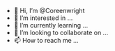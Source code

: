 - 👋 Hi, I’m @Coreenwright
- 👀 I’m interested in ...
- 🌱 I’m currently learning ...
- 💞️ I’m looking to collaborate on ...
- 📫 How to reach me ...

<!---
Coreenwright/Coreenwright is a ✨ special ✨ repository because its `README.md` (this file) appears on your GitHub profile.
You can click the Preview link to take a look at your changes.
--->
